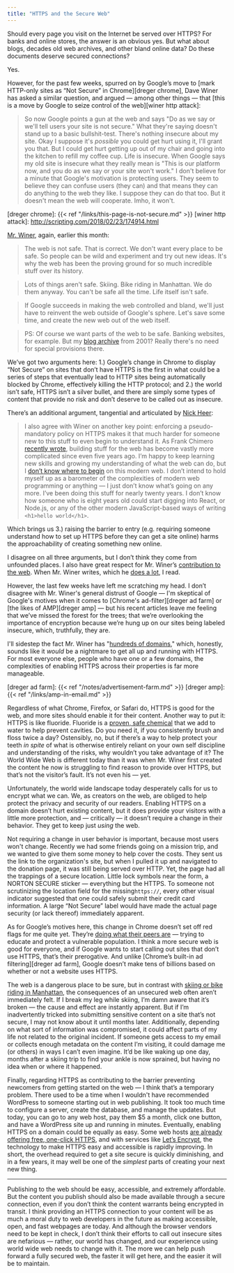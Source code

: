 ```yaml
---
title: "HTTPS and the Secure Web"
---
```


Should every page you visit on the Internet be served over HTTPS? For banks and online stores, the answer is an obvious yes. But what about blogs, decades old web archives, and other bland online data? Do these documents deserve secured connections?  

Yes. 

However, for the past few weeks, spurred on by Google’s move to [mark HTTP-only sites as “Not Secure” in Chrome][dreger chrome], Dave Winer has asked a similar question, and argued — among other things — that [this is a move by Google to seize control of the web][winer http attack]:

> So now Google points a gun at the web and says "Do as we say or we'll tell users your site is not secure." What they're saying doesn't stand up to a basic bullshit-test. There's nothing insecure about my site. Okay I suppose it's *possible* you could get hurt using it, I'll grant you that. But I could get hurt getting up out of my chair and going into the kitchen to refill my coffee cup. Life is insecure. When Google says my old site is insecure what they really mean is "This is our platform now, and you do as we say or your site won't work." I don't believe for a minute that Google's motivation is protecting users. They seem to believe they can confuse users (they can) and that means they can do anything to the web they like. I suppose they can do that too. But it doesn't mean the web will cooperate. Imho, it won't.

[dreger chrome]: {{< ref "/links/this-page-is-not-secure.md" >}}
[winer http attack]: http://scripting.com/2018/02/23/174914.html
 
[Mr. Winer][web safe], again, earlier this month: 

> The web is not safe. That is correct. We don't want every place to be safe. So people can be wild and experiment and try out new ideas. It's why the web has been the proving ground for so much incredible stuff over its history.

> Lots of things aren't safe. Skiing. Bike riding in Manhattan. We do them anyway. You can't be safe all the time. Life itself isn't safe.

> If Google succeeds in making the web controlled and bland, we'll just have to reinvent the web outside of Google's sphere. Let's save some time, and create the new web out of the web itself.

> PS: Of course we want parts of the web to be safe. Banking websites, for example. But my [blog archive][winer] from 2001? Really there's no need for special provisions there.

[web safe]: http://scripting.com/2018/03/08/190311.html
[winer]: http://scripting.com/2001/09.html

We’ve got two arguments here: 1.) Google’s change in Chrome to display “Not Secure” on sites that don’t have HTTPS is the first in what could be a series of steps that eventually lead to HTTP sites being automatically blocked by Chrome, effectively killing the HTTP protocol; and 2.) the world isn’t safe, HTTPS isn’t a silver bullet, and there are simply some types of content that provide no risk and don’t deserve to be called out as insecure. 

There’s an additional argument, tangential and articulated by [Nick Heer][heer]: 

> I also agree with Winer on another key point: enforcing a pseudo-mandatory policy on HTTPS makes it that much harder for someone new to this stuff to even begin to understand it. As Frank Chimero [recently wrote][chimero], building stuff for the web has become vastly more complicated since even five years ago. I’m happy to keep learning new skills and growing my understanding of what the web can do, but I [don’t know where to begin][heer begin] on this modern web. I don’t intend to hold myself up as a barometer of the complexities of modern web programming or anything — I just don’t know what’s going on any more. I’ve been doing this stuff for nearly twenty years. I don’t know how someone who is eight years old could start digging into React, or Node.js, or any of the other modern JavaScript-based ways of writing `<h1>hello world</h1>`.

[heer]: https://pxlnv.com/blog/surfing-the-insecure-web/
[chimero]: https://frankchimero.com/writing/everything-easy-is-hard-again/
[heer begin]: https://pxlnv.com/linklog/everything-easy-is-hard-again/

Which brings us 3.) raising the barrier to entry (e.g. requiring someone understand how to set up HTTPS before they can get a site online) harms the approachability of creating something new online. 

I disagree on all three arguments, but I don’t think they come from unfounded places. I also have great respect for Mr. Winer’s [contribution to the web][winer wiki]. When Mr. Winer writes, which he [does a lot][scripting], I read. 

[winer wiki]: https://en.wikipedia.org/wiki/Dave_Winer
[scripting]: http://scripting.com

However, the last few weeks have left me scratching my head. I don’t disagree with Mr. Winer's general distrust of Google — I'm skeptical of Google's motives when it comes to [Chrome's ad-filter][dreger ad farm] or [the likes of AMP][dreger amp] — but his recent articles leave me feeling that we’ve missed the forest for the trees; that we’re overlooking the importance of encryption because we’re hung up on our sites being labeled insecure, which, truthfully, they are.  

<aside>
I'll sidestep the fact Mr. Winer has "<a href='http://scripting.com/2018/02/23/174914.html#a180341'>hundreds of domains</a>," which, honestly, sounds like it <em>would</em> be a nightmare to get all up and running with HTTPS. For most everyone else, people who have one or a few domains, the complexities of enabling HTTPS across their properties is far more manageable. 
</aside>

[dreger ad farm]: {{< ref "/notes/advertisement-farm.md" >}}
[dreger amp]: {{< ref "/links/amp-in-email.md" >}}

Regardless of what Chrome, Firefox, or Safari do, HTTPS is good for the web, and more sites should enable it for their content. Another way to put it: HTTPS is like fluoride. Fluoride is a [proven, safe chemical][cdc] that we add to water to help prevent cavities. Do you need it, if you consistently brush and floss twice a day? Ostensibly, no, but if there’s a way to help protect your teeth *in spite* of what is otherwise entirely reliant on your own self discipline and understanding of the risks, why wouldn’t you take advantage of it? The World Wide Web is different today than it was when Mr. Winer first created the content he now is struggling to find reason to provide over HTTPS, but that’s not the visitor’s fault. It’s not even his — yet. 

Unfortunately, the world wide landscape today desperately calls for us to encrypt what we can. We, as creators on the web, are obliged to help protect the privacy and security of our readers. Enabling HTTPS on a domain doesn’t hurt existing content, but it does provide your visitors with a little more protection, and — critically — it doesn’t require a change in their behavior. They get to keep just *using* the web.

[cdc]: https://www.cdc.gov/fluoridation/basics/index.htm

Not requiring a change in user behavior is important, because most users won't change. Recently we had some friends going on a mission trip, and we wanted to give them some money to help cover the costs. They sent us the link to the organization's site, but when I pulled it up and navigated to the donation page, it was still being served over HTTP. Yet, the page had all the trappings of a secure location. Little lock symbols near the form, a NORTON SECURE sticker — everything but the HTTPS. To someone not scrutinizing the location field for the missing`https://`, every other visual indicator suggested that one could safely submit their credit card information. A large “Not Secure” label would have made the actual page security (or lack thereof) immediately apparent. 

As for Google’s motives here, this change in Chrome doesn’t set off red flags for me quite yet. They’re [doing what their peers are][firefox] — trying to educate and protect a vulnerable population. I think a more secure web is good for everyone, and if Google wants to start calling out sites that don’t use HTTPS, that’s their prerogative. And unlike [Chrome’s built-in ad filtering][dreger ad farm], Google doesn’t make tens of billions based on whether or not a website uses HTTPS. 

[firefox]: https://blog.mozilla.org/security/2017/01/20/communicating-the-dangers-of-non-secure-http/

The web is a dangerous place to be sure, but in contrast with [skiing or bike riding in Manhattan][winer skiing], the consequences of an unsecured web often aren’t immediately felt. If I break my leg while skiing, I’m damn aware that it’s broken — the cause and effect are instantly apparent. But if I’m inadvertently tricked into submitting sensitive content on a site that’s not secure, I may not know about it until months later. Additionally, depending on what sort of information was compromised, it could affect parts of my life not related to the original incident. If someone gets access to my email or collects enough metadata on the content I’m visiting, it could damage me (or others) in ways I can’t even imagine. It’d be like waking up one day, months after a skiing trip to find your ankle is now sprained, but having no idea when or where it happened. 

[winer skiing]: http://this.how/googleAndHttp/#1520523527000

Finally, regarding HTTPS as contributing to the barrier preventing newcomers from getting started on the web — I think that’s a temporary problem. There used to be a time when I wouldn't have recommended WordPress to someone starting out in web publishing. It took too much time to configure a server, create the database, and manage the updates. But today, you can go to any web host, pay them $5 a month, click one button, and have a WordPress site up and running in minutes. Eventually, enabling HTTPS on a domain could be equally as easy. Some web hosts [are already offering free, one-click HTTPS][bluehost], and with services like [Let’s Encrypt][le], the technology to make HTTPS easy and accessible is rapidly improving. In short, the overhead required to get a site secure is quickly diminishing, and in a few years, it may well be one of the *simplest* parts of creating your next new thing. 

[bluehost]: https://my.bluehost.com/hosting/help/free-ssl
[le]: https://letsencrypt.org

---

Publishing to the web should be easy, accessible, and extremely affordable. But the content you publish should also be made available through a secure connection, even if you don’t think the content warrants being encrypted in transit. I think providing an HTTPS connection to your content will be as much a moral duty to web developers in the future as making accessible, open, and fast webpages are today. And although the browser vendors need to be kept in check, I don’t think their efforts to call out insecure sites are nefarious — rather, our world has changed, and our experience using world wide web needs to change with it. The more we can help push forward a fully secured web, the faster it will get here, and the easier it will be to maintain. 